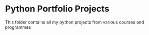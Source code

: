 # Python Portfolio Projects
This folder contains all my python projects from various courses and programmes
